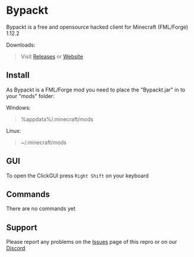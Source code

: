 # Bypackt

Bypackt is a free and opensource hacked client for Minecraft (FML/Forge) 1.12.2

Downloads:
> Visit [Releases](https://github.com/ZeroZipp/Bypackt/releases) or [Website](https://zerozipp.github.com/)

## Install

As Bypackt is a FML/Forge mod you need to place the "Bypackt.jar" in to your "mods" folder:

Windows:
> %appdata%/.minecraft/mods

Linux:
> ~/.minecraft/mods

## GUI

To open the ClickGUI press `Right Shift` on your keyboard

## Commands

There are no commands yet

## Support

Please report any problems on the [Issues](https://github.com/ZeroZipp/Bypackt/issues) page of this repro or on our [Discord](https://discord.gg/ETaw5jfHwz)
